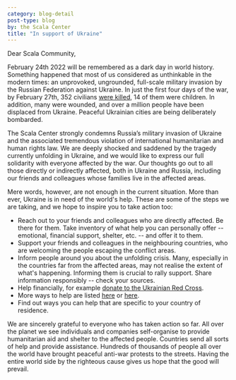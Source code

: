 ```yaml
---
category: blog-detail
post-type: blog
by: the Scala Center
title: "In support of Ukraine"
---
```


Dear Scala Community,

February 24th 2022 will be remembered as a dark day in world history.
Something happened that most of us considered as unthinkable in the modern times: an unprovoked, ungrounded, full-scale military invasion by the Russian Federation against Ukraine.
In just the first four days of the war, by February 27th, 352 civilians [were killed](https://www.reuters.com/world/europe/russias-invasion-ukraine-kills-352-civilians-including-14-children-2022-02-27/), 14 of them were children.
In addition, many were wounded, and over a million people have been displaced from Ukraine.
Peaceful Ukrainian cities are being deliberately bombarded.

The Scala Center strongly condemns Russia’s military invasion of Ukraine and the associated tremendous violation of international humanitarian and human rights law.
We are deeply shocked and saddened by the tragedy currently unfolding in Ukraine, and we would like to express our full solidarity with everyone affected by the war.
Our thoughts go out to all those directly or indirectly affected, both in Ukraine and Russia, including our friends and colleagues whose families live in the affected areas.

Mere words, however, are not enough in the current situation.
More than ever, Ukraine is in need of the world's help.
These are some of the steps we are taking, and we hope to inspire you to take action too:

* Reach out to your friends and colleagues who are directly affected. Be there for them. Take inventory of what help you can personally offer -- emotional, financial support, shelter, etc. -- and offer it to them.
* Support your friends and colleagues in the neighbouring countries, who are welcoming the people escaping the conflict areas.
* Inform people around you about the unfolding crisis. Many, especially in the countries far from the affected areas, may not realise the extent of what's happening. Informing them is crucial to rally support. Share information responsibly -- check your sources.
* Help financially, for example [donate to the Ukrainian Red Cross](https://redcross.org.ua/en/donate/).
* More ways to help are listed [here](https://www.standwithukraine.app/) or [here](https://www.globalcitizen.org/en/content/ways-to-help-ukraine-conflict/).
* Find out ways you can help that are specific to your country of residence.

We are sincerely grateful to everyone who has taken action so far.
All over the planet we see individuals and companies self-organise to provide humanitarian aid and shelter to the affected people.
Countries send all sorts of help and provide assistance.
Hundreds of thousands of people all over the world have brought peaceful anti-war protests to the streets.
Having the entire world side by the righteous cause gives us hope that the good will prevail.
